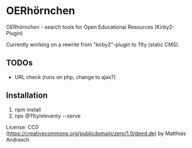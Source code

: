 # OERhörnchen
OERhörnchen - search tools for Open Educational Resources (Kirby2-Plugin)

Currently working on a rewrite from "kirby2"-plugin to 11ty (static CMS).

## TODOs

- URL check (runs on php, change to ajax?)

## Installation

1. npm install
2. npx @11ty/eleventy --serve

License: CC0 (https://creativecommons.org/publicdomain/zero/1.0/deed.de) by Matthias Andrasch
